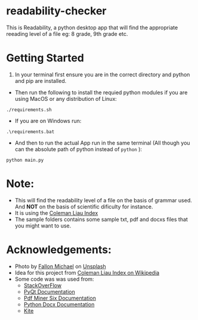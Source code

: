 # readability-checker
This is Readability, a python desktop app that will find the appropriate reeading level of a file eg: 8 grade, 9th grade etc.

# Getting Started
1) In your terminal first ensure you are in the correct directory and python and pip are installed.
- Then run the following to install the requied python modules if you are using MacOS or any distribution of Linux:
```
./requirements.sh
```
- If you are on Windows run:
```
.\requirements.bat
```
- And then to run the actual App run in the same terminal (All though you can the absolute path of python instead of `python` ):
```
python main.py
```

# Note:
- This will find the readability level of a file on the basis of grammar used. And **NOT** on the basis of scientific dificulty for instance.
- It is using the [Coleman Liau Index](https://en.wikipedia.org/wiki/Coleman%E2%80%93Liau_index)
- The sample folders contains some sample txt, pdf and docxs files that you might want to use.

# Acknowledgements:
- Photo by [Fallon Michael](https://unsplash.com/photos/qmlGWIaIgpo) on [Unsplash](https://unsplash.com/)
- Idea for this project from [Coleman Liau Index on Wikipedia](https://en.wikipedia.org/wiki/Coleman%E2%80%93Liau_index)
- Some code was was used from:
  - [StackOverFlow](https://stackoverflow.com/questions/2349991/how-to-import-other-python-files)
  - [PyQt Documentation](https://doc.qt.io/qt.html#qt5)
  - [Pdf Miner Six Documentation](https://pdfminersix.readthedocs.io/en/latest/tutorial/composable.html)
  - [Python Docx Documentation](https://python-docx.readthedocs.io/en/latest/)
  - [Kite](https://www.kite.com/python/answers/how-to-check-the-type-of-a-file-in-python)
